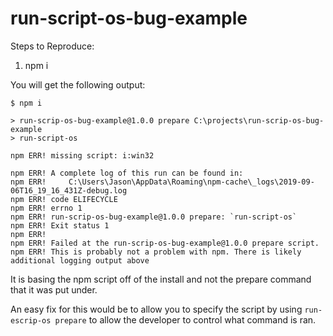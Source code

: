 # run-script-os-bug-example


Steps to Reproduce:

1. npm i


You will get the following output:


```
$ npm i

> run-scrip-os-bug-example@1.0.0 prepare C:\projects\run-scrip-os-bug-example
> run-script-os

npm ERR! missing script: i:win32

npm ERR! A complete log of this run can be found in:
npm ERR!     C:\Users\Jason\AppData\Roaming\npm-cache\_logs\2019-09-06T16_19_16_431Z-debug.log
npm ERR! code ELIFECYCLE
npm ERR! errno 1
npm ERR! run-scrip-os-bug-example@1.0.0 prepare: `run-script-os`
npm ERR! Exit status 1
npm ERR!
npm ERR! Failed at the run-scrip-os-bug-example@1.0.0 prepare script.
npm ERR! This is probably not a problem with npm. There is likely additional logging output above

```

It is basing the npm script off of the install and not the prepare command that it was put under.


An easy fix for this would be to allow you to specify the script by using `run-escrip-os prepare` to allow the developer to 
control what command is ran.

